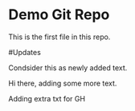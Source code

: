 # Demo Git Repo

This is the first file in this repo.

#Updates

Condsider this as newly added text.

Hi there, adding some more text.

Adding extra txt for GH